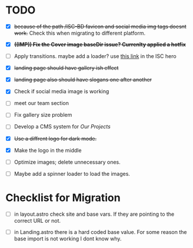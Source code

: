 # TODO
- [x] ~~because of the path /ISC-BD favicon and social media img tags doesnt work.~~ Check this when migrating to different platform.

- [x] ~~**((IMP)) Fix the Cover image baseDir issue? Currenlty applied a hotfix**~~

- [ ] Apply transitions. maybe add a loader? use [this link](https://svgartista.net/) in the ISC hero
 
- [x] ~~landing page should have gallery ish effect~~

- [x] ~~landing page also should have slogans one after another~~

- [x] Check if social media image is working

- [ ] meet our team section 

- [ ] Fix gallery size problem

- [ ] Develop a CMS system for *Our Projects*

- [x] ~~Use a diffrent logo for dark mode.~~

- [x] Make the logo in the middle

- [ ] Optimize images; delete unnecessary ones.

- [ ] Maybe add a spinner loader to load the images.

# Checklist for Migration

- [ ] in layout.astro check site and base vars. If they are pointing to the correct URL or not.

- [ ] in Landing.astro there is a hard coded base value. For some reason the base import is not working I dont know why. 